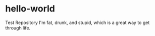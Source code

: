 # hello-world
Test Repository
I'm fat, drunk, and stupid, which is a great way to get through life.
